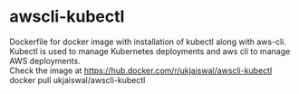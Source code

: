 # awscli-kubectl
Dockerfile for docker image with installation of kubectl along with aws-cli. <br>
Kubectl is used to manage Kubernetes deployments and aws cli to manage AWS deployments. <br>
Check the image at https://hub.docker.com/r/ukjaiswal/awscli-kubectl <br>
docker pull ukjaiswal/awscli-kubectl

